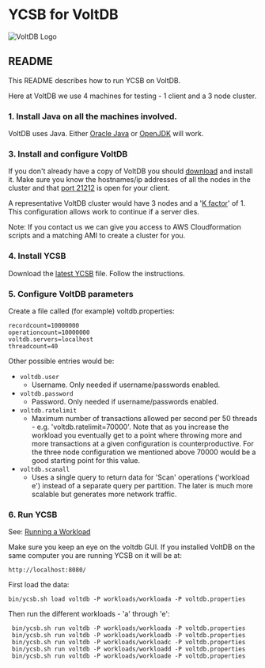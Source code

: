 <!--
Copyright (c) 2010 Yahoo! Inc., 2012 - 2019 YCSB contributors.
All rights reserved.

Licensed under the Apache License, Version 2.0 (the "License"); you
may not use this file except in compliance with the License. You
may obtain a copy of the License at

http://www.apache.org/licenses/LICENSE-2.0

Unless required by applicable law or agreed to in writing, software
distributed under the License is distributed on an "AS IS" BASIS,
WITHOUT WARRANTIES OR CONDITIONS OF ANY KIND, either express or
implied. See the License for the specific language governing
permissions and limitations under the License. See accompanying
LICENSE file.
-->
# YCSB for VoltDB

![VoltDB Logo](https://www.voltdb.com/wp-content/uploads/2016/10/VoltDB-logo-320x132.jpg?ycsb=true "VoltDB")

## README

This README describes how to run YCSB on VoltDB. 

Here at VoltDB we use 4 machines for testing - 1 client and a 3 node cluster.

### 1. Install Java on all the machines involved.

VoltDB uses Java. Either [Oracle Java](https://www.oracle.com/technetwork/java/javase/downloads/index.html) or [OpenJDK](https://openjdk.java.net/) will work.

    
### 3. Install and configure VoltDB

If you don't already have a copy of VoltDB you should [download](https://www.voltdb.com/try-voltdb/)  and install it. 
Make sure you know the hostnames/ip addresses of all the nodes in the cluster and that [port 21212](https://docs.voltdb.com/AdminGuide/HostConfigPortOpts.php) is open for your client.

A representative VoltDB cluster would have 3 nodes and a '[K factor](https://docs.voltdb.com/UsingVoltDB/KSafeEnable.php)' of 1. This configuration allows work to continue if a server dies.

Note: If you contact us we can give you access to AWS Cloudformation scripts and a matching AMI to create a cluster for you.

### 4. Install YCSB

Download the [latest YCSB](https://github.com/brianfrankcooper/YCSB/releases/latest) file. Follow the instructions.

### 5. Configure VoltDB parameters

Create a file called (for example) voltdb.properties:

    recordcount=10000000
    operationcount=10000000
    voltdb.servers=localhost
    threadcount=40

Other possible entries would be:

- `voltdb.user`
   	- Username. Only needed if username/passwords enabled.
- `voltdb.password`
   	- Password. Only needed if username/passwords enabled.
- `voltdb.ratelimit`
   	- Maximum number of transactions allowed per second per 50 threads - e.g. 'voltdb.ratelimit=70000'. Note that as you increase the workload you eventually get to a point where throwing more and more transactions at a given configuration is counterproductive. For the three node configuration we mentioned above 70000 would be a good starting point for this value.
- `voltdb.scanall` 
	- Uses a single query to return data for 'Scan' operations ('workload e') instead of a separate query per partition. The later is much more scalable but generates more network traffic.
   
### 6. Run YCSB

See: [Running a Workload](https://github.com/brianfrankcooper/YCSB/wiki/Running-a-Workload)

Make sure you keep an eye on the voltdb GUI. If you installed VoltDB on the same computer you are running YCSB on it will be at: 

    http://localhost:8080/

First load the data:

    bin/ycsb.sh load voltdb -P workloads/workloada -P voltdb.properties 
    
Then run the different workloads - 'a' through 'e':

     bin/ycsb.sh run voltdb -P workloads/workloada -P voltdb.properties 
     bin/ycsb.sh run voltdb -P workloads/workloadb -P voltdb.properties 
     bin/ycsb.sh run voltdb -P workloads/workloadc -P voltdb.properties 
     bin/ycsb.sh run voltdb -P workloads/workloadd -P voltdb.properties 
     bin/ycsb.sh run voltdb -P workloads/workloade -P voltdb.properties 
    